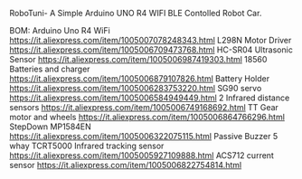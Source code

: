 RoboTuni- A Simple Arduino UNO R4 WIFI BLE Contolled Robot Car.

BOM:
Arduino Uno R4 WiFi https://it.aliexpress.com/item/1005007078248343.html 
L298N Motor Driver https://it.aliexpress.com/item/1005006709473768.html
HC-SR04 Ultrasonic Sensor https://it.aliexpress.com/item/1005006987419303.html 
18560 Batteries and charger https://it.aliexpress.com/item/1005006879107826.html
Battery Holder https://it.aliexpress.com/item/1005006283753220.html 
SG90 servo https://it.aliexpress.com/item/1005006584949449.html 
2 Infrared distance sensors https://it.aliexpress.com/item/1005006749168692.html
TT Gear motor and wheels https://it.aliexpress.com/item/1005006864766296.html 
StepDown MP1584EN https://it.aliexpress.com/item/1005006322075115.html 
Passive Buzzer 
5 whay TCRT5000 Infrared tracking sensor https://it.aliexpress.com/item/1005005927109888.html 
ACS712 current sensor https://it.aliexpress.com/item/1005006822754814.html
